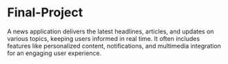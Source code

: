 # Final-Project
A news application delivers the latest headlines, articles, and updates on various topics, keeping users informed in real time. It often includes features like personalized content, notifications, and multimedia integration for an engaging user experience.
